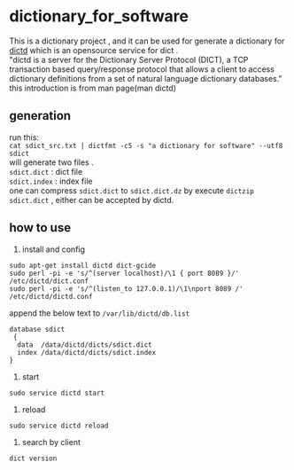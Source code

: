 # dictionary_for_software
 This is a dictionary project , and it can be used for generate a dictionary for [dictd](http://dict.org)  which  is an opensource service for dict .   
 "dictd  is  a  server  for  the  Dictionary Server Protocol (DICT), a TCP transaction based query/response protocol that allows a client to access dictionary definitions from a set of natural language dictionary databases."    
 this introduction is from man page(man dictd)    

## generation
 run this:  
 `cat sdict_src.txt | dictfmt -c5 -s "a dictionary for software" --utf8 sdict`    
 will generate two files .    
 `sdict.dict` : dict file   
 `sdict.index` : index file   
 one can compress `sdict.dict` to `sdict.dict.dz` by execute `dictzip sdict.dict` , either can be accepted by dictd.    

## how to use   
1. install and config   

 ```
 sudo apt-get install dictd dict-gcide
 sudo perl -pi -e 's/^(server localhost)/\1 { port 8089 }/' /etc/dictd/dict.conf
 sudo perl -pi -e 's/^(listen_to 127.0.0.1)/\1\nport 8089 /' /etc/dictd/dictd.conf
 ```  

 append the below text to `/var/lib/dictd/db.list`    

 ```
 database sdict
  {
   data  /data/dictd/dicts/sdict.dict
   index /data/dictd/dicts/sdict.index
 }
 ```  

1. start    

 `sudo service dictd start`

1. reload   

 `sudo service dictd reload`
 
1. search by client   

 `dict version`
 

